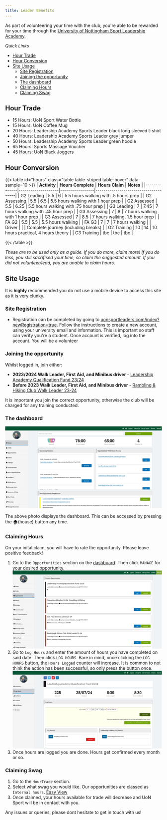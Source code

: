 ```yaml
---
title: Leader Benefits
---
```


As part of volunteering your time with the club, you're able to be rewarded for your time through the [University of Nottingham Sport Leadership Academy](https://uonsportleaders.com).

*Quick Links*
- [Hour Trade](#hour-trade)
- [Hour Conversion](#hour-conversion)
- [Site Usage](#site-usage)
  - [Site Registration](#site-registration)
  - [Joining the opportunity](#joining-the-opportunity)
  - [The dashboard](#the-dashboard)
  - [Claiming Hours](#claiming-hours)
  - [Claiming Swag](#claiming-swag)

## Hour Trade

- 15 Hours: UoN Sport Water Bottle
- 15 Hours: UoN Coffee Mug
- 20 Hours: Leadership Academy Sports Leader black long sleeved t-shirt
- 40 Hours: Leadership Academy Sports Leader grey jumper
- 50 Hours: Leadership Academy Sports Leader green hoodie
- 65 Hours: Sports Massage Voucher
- 45 Hours: UoN Black Joggers

## Hour Conversion

{{< table id="hours" class="table table-striped table-hover" data-sample=10 >}}
| **Activity** | **Hours Complete** | **Hours Claim** | **Notes**                            |
|--------------|--------------------|-----------------|--------------------------------------|
| G2 Leading   | 5.5                | 6               | 5.5 hours walking with .5 hours prep |
| G2 Assessing | 5.5                | 6.5             | 5.5 hours walking with 1 hour prep   |
| G2 Assessed  | 5.5                | 6.25            | 5.5 hours walking with .75 hour prep |
| G3 Leading   | 7                  | 7.45            | 7 hours walking with .45 hour prep   |
| G3 Assessing | 7                  | 8               | 7 hours walking with 1 hour prep     |
| G3 Assessed  | 7                  | 8.5             | 7 hours walking, 1.5 hour prep       |
| FA G2        | 5.5                | 5.5             | 5.5 hours walking                    |
| FA G3        | 7                  | 7               | 7 hours walking                      |
| Driver       |                    |                 | Complete journey (including breaks)  |
| G2 Training  | 10                 | 14              | 10 hours practical, 4 hours theory   |
| G3 Training  | tbc                | tbc             | tbc                                  |

{{< /table >}}

*These are to be used only as a guide. If you do more, claim more! If you do less, you still sacrifised your time, so claim the suggested amount. If you did not volunteer/lead, you are unable to claim hours.*

## Site Usage

It is **highly** recommended you do not use a mobile device to access this site as it is very clunky.

### Site Registration

- Registration can be completed by going to [uonsportleaders.com/index?newRegistration=true](https://uonsportleaders.com/index?newRegistration=true). Follow the instructions to create a new account, using your university email and information. This is important so staff can verify you're a student. Once account is verified, log into the account. You will be a volunteer

### Joining the opportunity

Whilst logged in, join either:

- **2023/2024 Walk Leader, First Aid, and Minibus driver** - [Leadership Academy Qualification Fund 23/24](https://uonsportleaders.com/volunteers/opportunity/10201929)
- **Before 2023 Walk Leader, First Aid, and Minibus driver** - [Rambling & Hiking Club Walk Leader 23-24](https://uonsportleaders.com/volunteers/opportunity/10212225)

It is important you join the correct opportunity, otherwise the club will be charged for any training conducted.

### The dashboard

![sports leader dashboard](image-1.png)

The above photo displays the dashboard. This can be accessed by pressing the 🏠(house) button any time.

### Claiming Hours

On your inital claim, you will have to rate the opportunity. Please leave positive feedback!

1. Go to the `Opportunities` section on the [dashboard](#the-dashboard). Then click `MANAGE` for your desired opportunity. 
   ![image displaying list of opportunities](image-2.png)
2. Go to `Log Hours` and enter the amount of hours you have completed on said date. Then click `LOG HOURS`. Bare in mind, once clicking the `LOG HOURS` button, the `Hours Logged` counter will increase. It is common to not think the action has been successful, so only press the button once. ![image displaying the claiming page](image-3.png)
3. Once hours are logged you are done. Hours get confirmed every month or so.

### Claiming Swag

1. Go to the `HourTrade` section.
2. Select what swag you would like. Our opportunities are classed as `Internal hours`. [Easy View](#hour-conversion)
3. Once claimed, your hours available for trade will decrease and UoN Sport will be in contact with you.


Any issues or queries, please dont hesitate to get in touch with us!